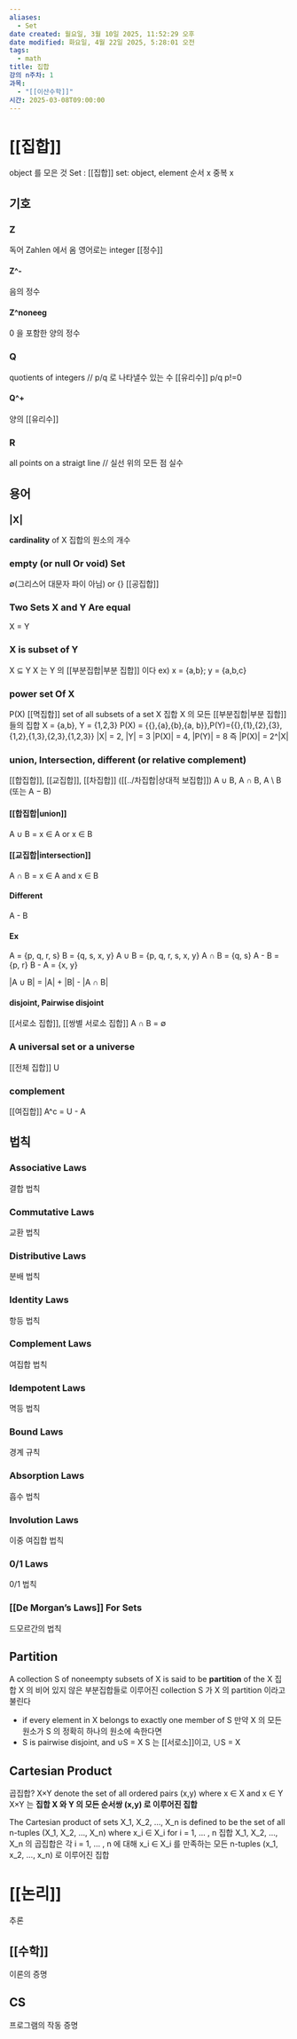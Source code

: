 ```yaml
---
aliases:
  - Set
date created: 월요일, 3월 10일 2025, 11:52:29 오후
date modified: 화요일, 4월 22일 2025, 5:28:01 오전
tags:
  - math
title: 집합
강의 n주차: 1
과목:
  - "[[이산수학]]"
시간: 2025-03-08T09:00:00
---
```


# [[집합]]

object 를 모은 것
Set : [[집합]]
set: object, element
순서 x 중복 x

## 기호

### Z

독어 Zahlen 에서 옴
영어로는 integer
[[정수]]

#### Z^-

음의 정수

#### Z^noneeg

0 을 포함한 양의 정수

### Q

 quotients of integers // p/q 로 나타낼수 있는 수
 [[유리수]] p/q p!=0

#### Q^+

양의 [[유리수]]

### R

all points on a straigt line // 실선 위의 모든 점
실수

## 용어

### |X|

**cardinality** of X
집합의 원소의 개수

### **empty** (or **null** Or **void**) Set

∅(그리스어 대문자 파이 아님) or {}
[[공집합]]

### Two Sets X and Y Are **equal**

X = Y

### X is **subset** of Y

X ⊆ Y
X 는 Y 의 [[부분집합|부분 집합]] 이다
ex) x = {a,b}; y = {a,b,c}

### **power set** Of X

P(X)
[[멱집합]]
set of all subsets of a set X
집합 X 의 모든 [[부분집합|부분 집합]] 들의 집합
X = {a,b}, Y = {1,2,3}
P(X) = {{},{a},{b},{a, b}},P(Y)={{},{1},{2},{3},{1,2},{1,3},{2,3},{1,2,3}}
|X| = 2, |Y| = 3
|P(X)| = 4, |P(Y)| = 8
즉 |P(X)| = 2^|X|

### **union, Intersection, different** (or **relative complement**)

[[합집합]], [[교집합]], [[차집합]] ([[../차집합|상대적 보집합]])
A ∪ B, A ∩ B, A \ B (또는 A − B)

#### [[합집합|union]]

A ∪ B = x ∈ A or x ∈ B

#### [[교집합|intersection]]

A ∩ B = x ∈ A and x ∈ B

#### Different

A - B

#### Ex

A = {p, q, r, s}
B = {q, s, x, y}
A ∪ B = {p, q, r, s, x, y}
A ∩ B = {q, s}
A - B = {p, r}
B - A = {x, y}

|A ∪ B| = |A| + |B| - |A ∩ B|

#### **disjoint, Pairwise disjoint**

[[서로소 집합]], [[쌍별 서로소 집합]]
A ∩ B = ∅

### A **universal set** or a **universe**

[[전체 집합]] U

### **complement**

[[여집합]]
 A^c = U - A

## 법칙

### Associative Laws

결합 법칙

### Commutative Laws

교환 법칙

### Distributive Laws

분배 법칙

### Identity Laws

항등 법칙

### Complement Laws

여집합 법칙

### Idempotent Laws

멱등 법칙

### Bound Laws

경계 규칙

### Absorption Laws

흡수 법칙

### Involution Laws

이중 여집합 법칙

### 0/1 Laws

0/1 법칙

### [[De Morgan’s Laws]] For Sets

드모르간의 법칙

## Partition

A collection S of noneempty subsets of X is said to be **partition** of the X
집합 X 의 비어 있지 않은 부분집합들로 이루어진 collection S 가 X 의 partition 이라고 불린다
- if every element in X belongs to exactly one member of S
  만약 X 의 모든 원소가 S 의 정확히 하나의 원소에 속한다면
- S is pairwise disjoint, and ∪S = X
  S 는 [[서로소]]이고, ∪S = X

## Cartesian Product

곱집합?
X×Y denote the set of all ordered pairs (x,y) where x ∈ X and x ∈ Y
X×Y 는 **집합 X 와 Y 의 모든 순서쌍 (x,y) 로 이루어진 집합**

The Cartesian product of sets X_1, X_2, …, X_n is defined to be the set of all n-tuples (X_1, X_2, …, X_n) where x_i ∈ X_i for i = 1, … , n
집합 X_1, X_2, …, X_n 의 곱집합은 각 i = 1, … , n 에 대해 x_i ∈ X_i 를 만족하는 모든 n-tuples (x_1, x_2, …, x_n) 로 이루어진 집합

# [[논리]]

추론

## [[수학]]

이론의 증명

## CS

프로그램의 작동 증명
